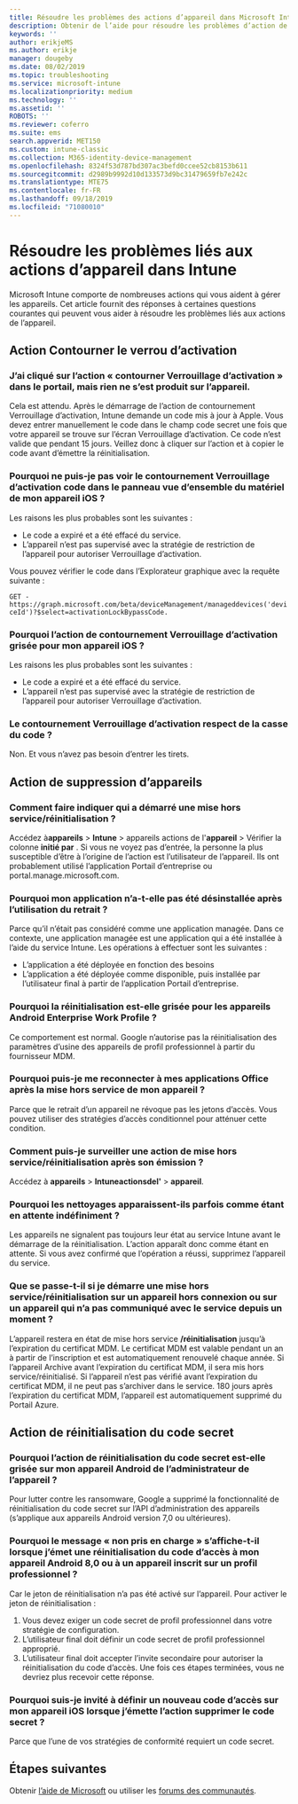```yaml
---
title: Résoudre les problèmes des actions d’appareil dans Microsoft Intune - Azure | Microsoft Docs
description: Obtenir de l’aide pour résoudre les problèmes d’action de l’appareil.
keywords: ''
author: erikjeMS
ms.author: erikje
manager: dougeby
ms.date: 08/02/2019
ms.topic: troubleshooting
ms.service: microsoft-intune
ms.localizationpriority: medium
ms.technology: ''
ms.assetid: ''
ROBOTS: ''
ms.reviewer: coferro
ms.suite: ems
search.appverid: MET150
ms.custom: intune-classic
ms.collection: M365-identity-device-management
ms.openlocfilehash: 8324f53d787bd307ac3befd0ccee52cb8153b611
ms.sourcegitcommit: d2989b9992d10d133573d9bc31479659fb7e242c
ms.translationtype: MTE75
ms.contentlocale: fr-FR
ms.lasthandoff: 09/18/2019
ms.locfileid: "71080010"
---
```

# <a name="troubleshoot-device-actions-in-intune"></a>Résoudre les problèmes liés aux actions d’appareil dans Intune

Microsoft Intune comporte de nombreuses actions qui vous aident à gérer les appareils. Cet article fournit des réponses à certaines questions courantes qui peuvent vous aider à résoudre les problèmes liés aux actions de l’appareil.

## <a name="bypass-activation-lock-action"></a>Action Contourner le verrou d’activation

### <a name="i-clicked-the-bypass-activation-lock-action-in-the-portal-but-nothing-happened-on-the-device"></a>J’ai cliqué sur l’action « contourner Verrouillage d’activation » dans le portail, mais rien ne s’est produit sur l’appareil.
Cela est attendu. Après le démarrage de l’action de contournement Verrouillage d’activation, Intune demande un code mis à jour à Apple. Vous devez entrer manuellement le code dans le champ code secret une fois que votre appareil se trouve sur l’écran Verrouillage d’activation. Ce code n’est valide que pendant 15 jours. Veillez donc à cliquer sur l’action et à copier le code avant d’émettre la réinitialisation.

### <a name="why-dont-i-see-the-bypass-activation-lock-code-in-the-hardware-overview-blade-of-my-ios-device"></a>Pourquoi ne puis-je pas voir le contournement Verrouillage d’activation code dans le panneau vue d’ensemble du matériel de mon appareil iOS ?
Les raisons les plus probables sont les suivantes :
- Le code a expiré et a été effacé du service.
- L’appareil n’est pas supervisé avec la stratégie de restriction de l’appareil pour autoriser Verrouillage d’activation.

Vous pouvez vérifier le code dans l’Explorateur graphique avec la requête suivante :

```GET - https://graph.microsoft.com/beta/deviceManagement/manageddevices('deviceId')?$select=activationLockBypassCode.```

### <a name="why-is-the-bypass-activation-lock-action-greyed-out-for-my-ios-device"></a>Pourquoi l’action de contournement Verrouillage d’activation grisée pour mon appareil iOS ?
Les raisons les plus probables sont les suivantes : 
- Le code a expiré et a été effacé du service.
- L’appareil n’est pas supervisé avec la stratégie de restriction de l’appareil pour autoriser Verrouillage d’activation.

### <a name="is-the-bypass-activation-lock-code-case-sensitive"></a>Le contournement Verrouillage d’activation respect de la casse du code ?
Non. Et vous n’avez pas besoin d’entrer les tirets.

## <a name="remove-devices-action"></a>Action de suppression d’appareils

### <a name="how-do-i-tell-who-started-a-retirewipe"></a>Comment faire indiquer qui a démarré une mise hors service/réinitialisation ?
Accédez à**appareils** >  **Intune** > appareils actions de l'**appareil** > Vérifier la colonne **initié par** .
Si vous ne voyez pas d’entrée, la personne la plus susceptible d’être à l’origine de l’action est l’utilisateur de l’appareil. Ils ont probablement utilisé l’application Portail d’entreprise ou portal.manage.microsoft.com.

### <a name="why-wasnt-my-application-uninstalled-after-using-retire"></a>Pourquoi mon application n’a-t-elle pas été désinstallée après l’utilisation du retrait ?
Parce qu’il n’était pas considéré comme une application managée. Dans ce contexte, une application managée est une application qui a été installée à l’aide du service Intune. Les opérations à effectuer sont les suivantes :
- L’application a été déployée en fonction des besoins
- L’application a été déployée comme disponible, puis installée par l’utilisateur final à partir de l’application Portail d’entreprise.

### <a name="why-is-wipe-grayed-out-for-android-enterprise-work-profile-devices"></a>Pourquoi la réinitialisation est-elle grisée pour les appareils Android Enterprise Work Profile ?
Ce comportement est normal. Google n’autorise pas la réinitialisation des paramètres d’usine des appareils de profil professionnel à partir du fournisseur MDM.

### <a name="why-can-i-sign-back-into-my-office-apps-after-my-device-was-retired"></a>Pourquoi puis-je me reconnecter à mes applications Office après la mise hors service de mon appareil ?
Parce que le retrait d’un appareil ne révoque pas les jetons d’accès. Vous pouvez utiliser des stratégies d’accès conditionnel pour atténuer cette condition.

### <a name="how-can-i-monitor-a-retirewipe-action-after-it-was-issued"></a>Comment puis-je surveiller une action de mise hors service/réinitialisation après son émission ?
Accédez à **appareils** > **Intuneactionsdel'** > **appareil**.

### <a name="why-do-wipes-sometimes-show-as-pending-indefinitely"></a>Pourquoi les nettoyages apparaissent-ils parfois comme étant en attente indéfiniment ?
Les appareils ne signalent pas toujours leur état au service Intune avant le démarrage de la réinitialisation. L’action apparaît donc comme étant en attente. Si vous avez confirmé que l’opération a réussi, supprimez l’appareil du service.

### <a name="what-happens-if-i-start-a-retirewipe-on-an-offline-device-or-a-device-that-hasnt-communicated-with-the-service-in-a-while"></a>Que se passe-t-il si je démarre une mise hors service/réinitialisation sur un appareil hors connexion ou sur un appareil qui n’a pas communiqué avec le service depuis un moment ?
L’appareil restera en état de mise hors service **/réinitialisation** jusqu’à l’expiration du certificat MDM. Le certificat MDM est valable pendant un an à partir de l’inscription et est automatiquement renouvelé chaque année. Si l’appareil Archive avant l’expiration du certificat MDM, il sera mis hors service/réinitialisé. Si l’appareil n’est pas vérifié avant l’expiration du certificat MDM, il ne peut pas s’archiver dans le service. 180 jours après l’expiration du certificat MDM, l’appareil est automatiquement supprimé du Portail Azure.


## <a name="reset-passcode-action"></a>Action de réinitialisation du code secret

### <a name="why-is-the-reset-passcode-action-greyed-out-on-my-android-device-admin-enrolled-device"></a>Pourquoi l’action de réinitialisation du code secret est-elle grisée sur mon appareil Android de l’administrateur de l’appareil ?
Pour lutter contre les ransomware, Google a supprimé la fonctionnalité de réinitialisation du code secret sur l’API d’administration des appareils (s’applique aux appareils Android version 7,0 ou ultérieures).

### <a name="why-do-i-get-a-not-supported-message-when-i-issue-a-passcode-reset-to-my-android-80-or-later-work-profile-enrolled-device"></a>Pourquoi le message « non pris en charge » s’affiche-t-il lorsque j’émet une réinitialisation du code d’accès à mon appareil Android 8,0 ou à un appareil inscrit sur un profil professionnel ?
Car le jeton de réinitialisation n’a pas été activé sur l’appareil. Pour activer le jeton de réinitialisation :
1. Vous devez exiger un code secret de profil professionnel dans votre stratégie de configuration.
2. L’utilisateur final doit définir un code secret de profil professionnel approprié.
3. L’utilisateur final doit accepter l’invite secondaire pour autoriser la réinitialisation du code d’accès.
Une fois ces étapes terminées, vous ne devriez plus recevoir cette réponse.

### <a name="why-am-i-prompted-to-set-a-new-passcode-on-my-ios-device-when-i-issue-the-remove-passcode-action"></a>Pourquoi suis-je invité à définir un nouveau code d’accès sur mon appareil iOS lorsque j’émette l’action supprimer le code secret ?
Parce que l’une de vos stratégies de conformité requiert un code secret.

## <a name="next-steps"></a>Étapes suivantes

Obtenir [l’aide de Microsoft](get-support.md) ou utiliser les [forums des communautés](https://social.technet.microsoft.com/Forums/en-US/home?category=microsoftintune).
